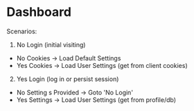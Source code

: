 # Dashboard

Scenarios:

1. No Login (initial visiting)
 * No Cookies -> Load Default Settings
 * Yes Cookies -> Load User Settings (get from client cookies)
2. Yes Login (log in or persist session)
 * No Setting s Provided -> Goto 'No Login'
 * Yes Settings -> Load User Settings (get from profile/db)
